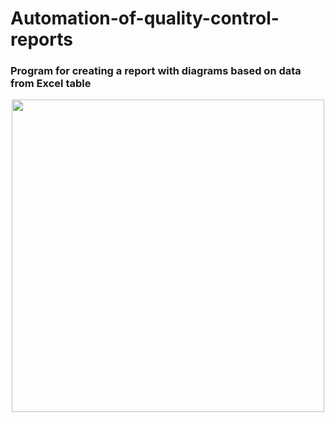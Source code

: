 # Automation-of-quality-control-reports
### Program for creating a report with diagrams based on data from Excel table

<div align="center">
  <img src="https://media.giphy.com/media/11PoCVGkSg46Iw/giphy.gif" width="500"/>
</div>


